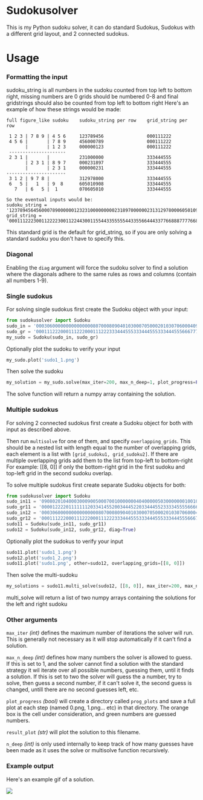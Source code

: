 # Sudokusolver

This is my Python sudoku solver, it can do standard Sudokus, Sudokus with a different grid layout, and 2 connected sudokus.

# Usage

### Formatting the input

sudoku_string is all numbers in the sudoku counted from top left to bottom right, missing numbers are 0
grids should be numbered 0-8 and final gridstrings should also be counted from top left to bottom right
Here's an example of how these strings would be made:
```
full figure_like sudoku    sudoku_string per row    grid_string per row

 1 2 3 | 7 8 9 | 4 5 6     123789456                000111222
 4 5 6 |       | 7 8 9     456000789                000111222
       |       | 1 2 3     000000123                000111222
 ---------------------
 2 3 1 |       |           231000000                333444555  
       | 2 3 1 | 8 9 7     000231897                333444555
       |       | 2 3 1     000000231                333444555
----------------------
 3 1 2 | 9 7 8 |           312978000                333444555
 6   5 |   1   | 9  8      605010908                333444555
   7   | 6   5 |  1        070605010                333444555

So the eventual inputs would be:
sudoku_string = '123789456456000789000000123231000000000231897000000231312978000605010908070605010'
grid_string = '000111222300112222300112244300115544335555544335566444337766888777766888777666888'
```
This standard grid is the default for grid_string, so if you are only solving a standard sudoku you don't have to specify this.

### Diagonal

Enabling the `diag` argument will force the sudoku solver to find a solution where the diagonals adhere to the same rules as rows and columns (contain all numbers 1-9).

### Single sudokus

For solving single sudokus first create the Sudoku object with your input:
```python
from sudokusolver import Sudoku
sudo_in = '000306000000000000000807000809040103000705000201030706000409000000000000000503000'
sudo_gr = '000111222000111222000111222333444555333444555333444555666777888666777888666777888'
my_sudo = Sudoku(sudo_in, sudo_gr)
```
Optionally plot the sudoku to verify your input
```python
my_sudo.plot('sudo1_1.png')
```
Then solve the sudoku
```python
my_solution = my_sudo.solve(max_iter=200, max_n_deep=1, plot_progress=False, result_plot='my_sudoku_solution')
```
The solve function will return a numpy array containing the solution.

### Multiple sudokus

For solving 2 connected sudokus first create a Sudoku object for both with input as described above.

Then run `multisolve` for one of them, and specify `overlapping_grids`. This should be a nested list with length equal to the number of overlapping grids, each element is a list with `[grid_sudoku1, grid_sudoku2]`. 
If there are multiple overlapping grids add them to the list from top-left to bottom-right
For example: [[8, 0]] if only the bottom-right grid in the first sudoku and top-left grid in the second sudoku overlap.

To solve multiple sudokus first create separate Sudoku objects for both:
```python
from sudokusolver import Sudoku
sudo_in11 = '090802010400030009005000700100000004040000050300000001001000000500070000060704000'
sudo_gr11 = '000012222011111112033414552003444522033444552333345555666666888777766888777776888'
sudo_in12 = '000306000000000000000807000809040103000705000201030706000409000000000000000503000'
sudo_gr12 = '000111222000111222000111222333444555333444555333444555666777888666777888666777888'
sudo11 = Sudoku(sudo_in11, sudo_gr11)
sudo12 = Sudoku(sudo_in12, sudo_gr12, diag=True)
```
Optionally plot the sudokus to verify your input
```python
sudo11.plot('sudo1_1.png')
sudo12.plot('sudo1_2.png')
sudo11.plot('sudo1.png', other=sudo12, overlapping_grids=[[8, 0]])
```
Then solve the multi-sudoku
```python
my_solutions = sudo11.multi_solve(sudo12, [[8, 0]], max_iter=200, max_n_deep=1, plot_progress=False, result_plot='solution1.png')
```
multi_solve will return a list of two numpy arrays containing the solutions for the left and right sudoku

### Other arguments
`max_iter` _(int)_ defines the maximum number of iterations the solver will run. This is generally not necessary as it will stop automatically if it can't find a solution.

`max_n_deep` _(int)_ defines how many numbers the solver is allowed to guess. If this is set to 1, and the solver cannot find a solution with the standard strategy it wil iterate over all possible numbers, guessing them, until it finds a solution.
If this is set to two the solver will guess the a number, try to solve, then guess a second number, if it can't solve it, the second guess is changed, untill there are no second guesses left, etc.

`plot_progress` _(bool)_  will create a directory called `prog_plots` and save a full plot at each step (named 0.png, 1.png... etc) in that directory. The orange box is the cell under consideration, and green numbers are guessed numbers.

`result_plot` _(str)_ will plot the solution to this filename.

`n_deep` _(int)_ is only used internally to keep track of how many guesses have been made as it uses the solve or multisolve function recursively.

### Example output
Here's an example gif of a solution. <br/> 

![](out.gif)